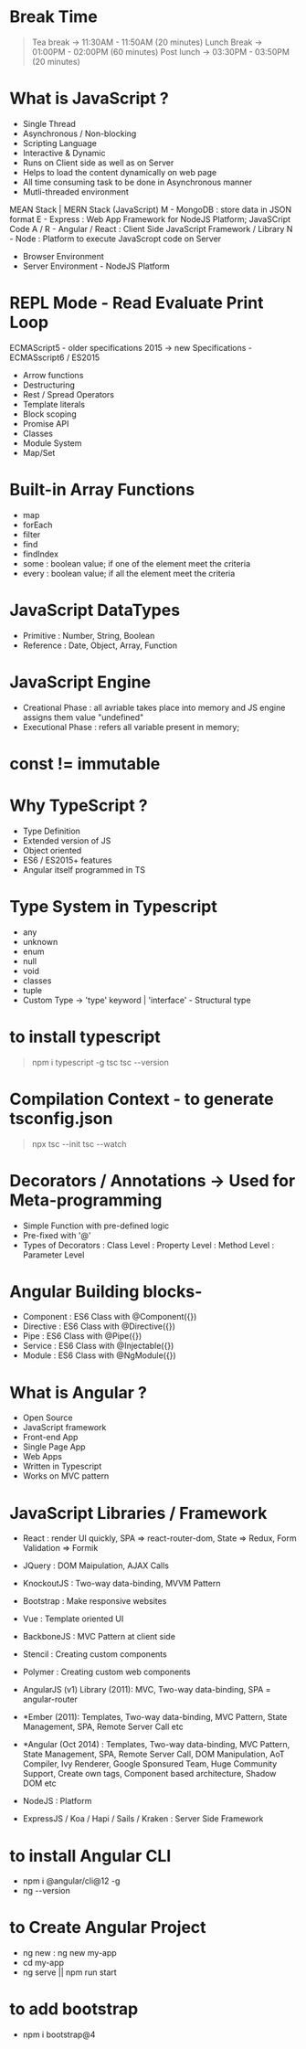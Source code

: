 # Break Time
> Tea break  -> 11:30AM - 11:50AM (20 minutes)
> Lunch Break  -> 01:00PM - 02:00PM (60 minutes) 
> Post lunch  -> 03:30PM - 03:50PM (20 minutes)


# What is JavaScript ?
- Single Thread
- Asynchronous / Non-blocking
- Scripting Language
- Interactive & Dynamic
- Runs on Client side as well as on Server
- Helps to load the content dynamically on web page
- All time consuming task to be done in Asynchronous manner
- Mutli-threaded environment


MEAN Stack | MERN Stack (JavaScript)
M - MongoDB : store data in JSON format
E - Express : Web App Framework for NodeJS Platform; JavaSCript Code
A / R - Angular / React : Client Side JavaScript Framework / Library
N - Node : Platform to execute JavaScropt code on Server

 - Browser Environment
 - Server Environment - NodeJS Platform


 # REPL Mode - Read Evaluate Print Loop



 ECMAScript5 - older specifications
 2015 -> new Specifications - ECMASscript6 / ES2015
 - Arrow functions
 - Destructuring
 - Rest / Spread Operators
 - Template literals
 - Block scoping
 - Promise API
 - Classes
 - Module System
 - Map/Set


 # Built-in Array Functions
 - map
 - forEach
 - filter
 - find
 - findIndex
 - some : boolean value; if one of the element meet the criteria
 - every : boolean value; if all the element meet the criteria


 # JavaScript DataTypes
 - Primitive : Number, String, Boolean
 - Reference : Date, Object, Array, Function

 # JavaScript Engine
 - Creational Phase : all avriable takes place into memory and JS engine assigns them value "undefined"
 - Executional Phase : refers all variable present in memory;

 # const != immutable


 # Why TypeScript ?
 - Type Definition
 - Extended version of JS
 - Object oriented
 - ES6 / ES2015+ features
 - Angular itself programmed in TS

 # Type System in Typescript
 - any
 - unknown
 - enum
 - null
 - void
 - classes
 - tuple
 - Custom Type -> 'type' keyword | 'interface' - Structural type



 # to install typescript
 > npm i typescript -g
 > tsc <filename>
 > tsc --version

 # Compilation Context - to generate tsconfig.json
 > npx tsc --init
 > tsc --watch

# Decorators / Annotations -> Used for Meta-programming
- Simple Function with pre-defined logic
- Pre-fixed with '@'
- Types of Decorators
     : Class Level
     : Property Level
     : Method Level
     : Parameter Level



# Angular Building blocks-
- Component : ES6 Class with @Component({})
- Directive : ES6 Class with @Directive({})
- Pipe : ES6 Class with @Pipe({})
- Service : ES6 Class with @Injectable({})
- Module : ES6 Class with @NgModule({})




# What is Angular ?
- Open Source
- JavaScript framework
- Front-end App
- Single Page App
- Web Apps
- Written in Typescript
- Works on MVC pattern


# JavaScript Libraries / Framework
- React : render UI quickly, SPA => react-router-dom, State => Redux, Form Validation => Formik
- JQuery : DOM Maipulation, AJAX Calls
- KnockoutJS : Two-way data-binding, MVVM Pattern
- Bootstrap : Make responsive websites
- Vue : Template oriented UI
- BackboneJS : MVC Pattern at client side
- Stencil : Creating custom components
- Polymer : Creating custom web components
- AngularJS (v1) Library (2011): MVC, Two-way data-binding, SPA = angular-router
- *Ember (2011): Templates, Two-way data-binding, MVC Pattern, State Management, SPA, Remote Server Call etc
- *Angular (Oct 2014) : Templates, Two-way data-binding, MVC Pattern, State Management, SPA, Remote Server Call, DOM Manipulation, AoT Compiler, Ivy Renderer, Google Sponsured Team, Huge Community Support, Create own tags, Component based architecture, Shadow DOM etc

- NodeJS : Platform
- ExpressJS / Koa / Hapi / Sails / Kraken : Server Side Framework


# to install Angular CLI
- npm i @angular/cli@12 -g
- ng --version

# to Create Angular Project
- ng new <project-name>
    : ng new my-app
- cd my-app
- ng serve || npm run start

# to add bootstrap
- npm i bootstrap@4


